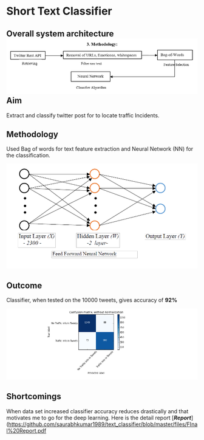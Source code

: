 **Short Text Classifier**
===================
Overall system architecture
![enter image description here](https://raw.githubusercontent.com/saurabhkumar1989/text_classifier/master/files/overall.PNG)
Aim
-------------

Extract and classify twitter post for to locate traffic Incidents.


Methodology 
-------------------

Used Bag of words for text feature extraction and Neural Network (NN) for the classification.

![enter image description here](https://raw.githubusercontent.com/saurabhkumar1989/text_classifier/master/files/NN.PNG)


Outcome
-------------

Classifier, when tested on the 10000 tweets, gives accuracy of **92%**

 ![enter image description here](https://raw.githubusercontent.com/saurabhkumar1989/text_classifier/master/files/confusion%20matrix.png)


Shortcomings
--------------------

When data set increased classifier accuracy reduces drastically and that motivates me to go for the deep learning. Here is the detail report
[***Report***](https://github.com/saurabhkumar1989/text_classifier/blob/master/files/FInal%20Report.pdf
